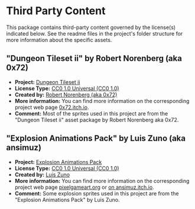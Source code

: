 # Third Party Content

This package contains third-party content governed by the license(s) indicated below. See the readme files in the project's folder structure for more information about the specific assets.

## "Dungeon Tileset ii" by Robert Norenberg (aka 0x72)

- __Project:__ [Dungeon Tileset ii](https://0x72.itch.io/dungeontileset-ii)
- __License Type:__ [CC0 1.0 Universal (CC0 1.0)](https://creativecommons.org/publicdomain/zero/1.0/)
- __Created by:__ [Robert Norenberg (aka 0x72)](http://0x72.pl/)
- __More information:__ You can find more information on the corresponding project web page [0x72.itch.io](https://0x72.itch.io/dungeontileset-ii).
- __Comment:__ Most of the sprites used in this project are from the "Dungeon Tileset ii" asset package by Robert Norenberg aka 0x72.

## "Explosion Animations Pack" by Luis Zuno (aka ansimuz)

- __Project:__ [Explosion Animations Pack](http://pixelgameart.org/web/portfolio/explosion-animations-pack/)
- __License Type:__ [CC0 1.0 Universal (CC0 1.0)](https://creativecommons.org/publicdomain/zero/1.0/)
- __Created by:__ [Luis Zuno](http://pixelgameart.org)
- __More information:__ You can find more information on the corresponding project web page [pixelgameart.org](http://pixelgameart.org/web/portfolio/explosion-animations-pack/) or [on ansimuz.itch.io](https://ansimuz.itch.io/explosion-animations-pack).
- __Comment:__ Some explosion sprites used in this project are from the "Explosion Animations Pack" by Luis Zuno.
